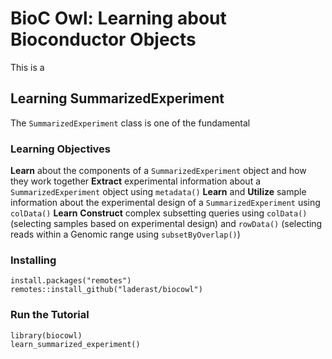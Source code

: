 # BioC Owl: Learning about Bioconductor Objects

This is a 

## Learning SummarizedExperiment

The `SummarizedExperiment` class is one of the fundamental 


### Learning Objectives

**Learn** about the components of a `SummarizedExperiment` object and how they work together
**Extract** experimental information about a `SummarizedExperiment` object using `metadata()`
**Learn** and **Utilize** sample information about the experimental design of a `SummarizedExperiment` using `colData()`
**Learn**
**Construct** complex subsetting queries using `colData()` (selecting samples based on experimental design) and `rowData()` (selecting reads within a Genomic range using `subsetByOverlap()`)


### Installing

```
install.packages("remotes")
remotes::install_github("laderast/biocowl")

```

### Run the Tutorial

```
library(biocowl)
learn_summarized_experiment()
```
